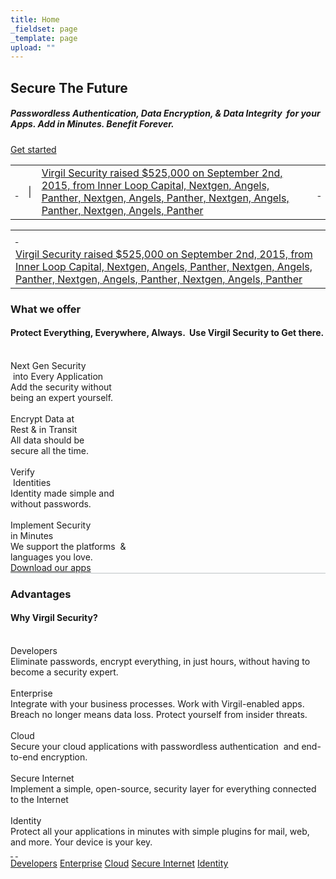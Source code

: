 ```yaml
---
title: Home
_fieldset: page
_template: page
upload: ""
---
```

<div class="content">
<section class="promo-banner">
<h1 class="secure-the-future">Secure The Future</h1>

<h5 class="secure-the-future-desc">Passwordless Authentication, Data Encryption, & Data Integrity  for your Apps. Add in Minutes. Benefit Forever.</h5>
<a class="btn btn-big-orange btn-get-started" href="/developers">Get started </a></section>

<section class="feed">
<div class="container">
<table class="feed-item visible-lg-block">
	<tbody>
		<tr>
			<td class="tip"><a href="http://www.whogotfunded.com/deals/368657-virgil-security"> </a></td>
			<td class="delimiter">|</td>
			<td class="feed-content"><a href="http://www.whogotfunded.com/deals/368657-virgil-security">Virgil Security raised $525,000 on September 2nd, 2015, from Inner Loop Capital, Nextgen, Angels, Panther, Nextgen, Angels, Panther, Nextgen, Angels, Panther, Nextgen, Angels, Panther</a></td>
			<td class="go"><a href="http://www.whogotfunded.com/deals/368657-virgil-security"> </a></td>
		</tr>
	</tbody>
</table>

<table class="feed-item hidden-lg">
	<tbody>
		<tr>
			<td class="tip"><a href="http://www.whogotfunded.com/deals/368657-virgil-security"> </a></td>
		</tr>
		<tr>
			<td class="feed-content"><a href="http://www.whogotfunded.com/deals/368657-virgil-security">Virgil Security raised $525,000 on September 2nd, 2015, from Inner Loop Capital, Nextgen, Angels, Panther, Nextgen, Angels, Panther, Nextgen, Angels, Panther, Nextgen, Angels, Panther </a></td>
		</tr>
	</tbody>
</table>
</div>
</section>

<section class="container what-we-offer">
<h3 class="title">What we offer</h3>

<h4 class="description">Protect Everything, Everywhere, Always.  Use Virgil Security to Get there.</h4>

<div class="row shields">
<div class="col-xs-48 col-md-24 col-lg-12 shield-item">
<div class="shield-icon step1"> </div>

<div class="shield-title">Next Gen Security<br />
 into Every Application</div>

<div class="shield-desc">Add the security without<br />
being an expert yourself.</div>
</div>

<div class="col-xs-48 col-md-24 col-lg-12 shield-item">
<div class="shield-icon step2"> </div>

<div class="shield-title">Encrypt Data at<br />
Rest & in Transit</div>

<div class="shield-desc">All data should be<br />
secure all the time.</div>
</div>

<div class="col-xs-48 col-md-24 col-lg-12 shield-item">
<div class="shield-icon step3"> </div>

<div class="shield-title">Verify<br />
 Identities</div>

<div class="shield-desc">Identity made simple and<br />
without passwords.</div>
</div>

<div class="col-xs-48 col-md-24 col-lg-12 shield-item">
<div class="shield-icon step4"> </div>

<div class="shield-title">Implement Security  <br />
in Minutes</div>

<div class="shield-desc">We support the platforms  &<br />
languages you love.</div>
</div>
</div>
<a class="btn btn-big-orange btn-download-apps" href="/apps">Download our apps </a></section>
<!--
<section class="our-partners">
<div class="container">
<h3 class="title">Our partners</h3>

<div class="row logos">
<div class="col-xs-21 col-xs-offset-2 col-md-15 col-md-offset-6 col-lg-10 col-lg-offset-1 logo bloomberg"> </div>

<div class="col-xs-21 col-xs-offset-2 col-md-15 col-md-offset-6 col-lg-10 col-lg-offset-2 logo bloomberg"> </div>

<div class="col-xs-21 col-xs-offset-2 col-md-15 col-md-offset-6 col-lg-10 col-lg-offset-2 logo bloomberg"> </div>

<div class="col-xs-21 col-xs-offset-2 col-md-15 col-md-offset-6 col-lg-10 col-lg-offset-2 logo bloomberg"> </div>
</div>
</div>
</section>
-->

<section class="advantages" style="border-top: 1px solid #BEC4C6;">
<div class="container">
<h3 class="title">Advantages</h3>

<h4 class="description">Why Virgil Security?</h4>

<div class="slides">
<div class="carousel slide" data-ride="carousel" id="advantages-carousel">
<div class="carousel-inner" role="listbox">
<div class="item developers active">
<div class="item-img"> </div>

<div class="item-content">
<div class="item-title">Developers</div>

<div class="item-desc">Eliminate passwords, encrypt everything, in just hours, without having to become a security expert.</div>
</div>
</div>

<div class="item enterprise">
<div class="item-img"> </div>

<div class="item-content">
<div class="item-title">Enterprise</div>

<div class="item-desc">Integrate with your business processes. Work with Virgil-enabled apps. Breach no longer means data loss. Protect yourself from insider threats.</div>
</div>
</div>

<div class="item cloud">
<div class="item-img"> </div>

<div class="item-content">
<div class="item-title">Cloud</div>

<div class="item-desc">Secure your cloud applications with passwordless authentication  and end-to-end encryption.</div>
</div>
</div>

<div class="item secure-internet">
<div class="item-img"> </div>

<div class="item-content">
<div class="item-title">Secure Internet</div>

<div class="item-desc">Implement a simple, open-source, security layer for everything connected to the Internet</div>
</div>
</div>

<div class="item identity">
<div class="item-img"> </div>

<div class="item-content">
<div class="item-title">Identity</div>

<div class="item-desc">Protect all your applications in minutes with simple plugins for mail, web, and more. Your device is your key.</div>
</div>
</div>
</div>
<a class="left carousel-control" data-slide="prev" href="#advantages-carousel" role="button"> </a> <a class="right carousel-control" data-slide="next" href="#advantages-carousel" role="button"> </a>

<div class="slides-menu carousel-indicators"><a class="active" data-slide-to="0" data-target="#advantages-carousel" href="#">Developers</a> <a data-slide-to="1" data-target="#advantages-carousel" href="#">Enterprise</a> <a data-slide-to="2" data-target="#advantages-carousel" href="#">Cloud</a> <a data-slide-to="3" data-target="#advantages-carousel" href="#">Secure Internet</a> <a data-slide-to="4" data-target="#advantages-carousel" href="#">Identity</a></div>
</div>
</div>
</div>
</section>
<!--
<section class="what-our-customers-say">
<div class="container">
<h3 class="title">What our customers say</h3>

<div class="cards">
<div class="row">
<div class="col-xs-48 col-md-22 col-md-offset-0 card">
<table>
	<tbody>
		<tr>
			<td><img class="avatar" src="https://en.gravatar.com/userimage/28799329/f69fffd91a15daebda8dd6a48bf48e8d.png" /></td>
			<td class="sign">
			<div class="tip">
			<div class="tip-content">Vigil is all-in-one tool that helps you focus on your application development. It takes the boring coding off your hands.</div>
			</div>

			<div class="name">Eugene Baranov,</div>

			<div class="position">CEO, MyLovelyFamily Inc.</div>
			</td>
		</tr>
	</tbody>
</table>
</div>

<div class="col-xs-48 hidden-sm col-md-22 col-md-offset-4 card">
<table>
	<tbody>
		<tr>
			<td><img class="avatar" src="https://en.gravatar.com/userimage/28799329/f69fffd91a15daebda8dd6a48bf48e8d.png" /></td>
			<td class="sign">
			<div class="tip">
			<div class="tip-content">Vigil is all-in-one tool that helps you focus on your application development. It takes the boring coding off your hands.</div>
			</div>

			<div class="name">Eugene Baranov,</div>

			<div class="position">CEO, MyLovelyFamily Inc.</div>
			</td>
		</tr>
	</tbody>
</table>
</div>

<div class="col-xs-48 hidden-sm col-md-22 col-md-offset-0 card">
<table>
	<tbody>
		<tr>
			<td><img class="avatar" src="https://en.gravatar.com/userimage/28799329/f69fffd91a15daebda8dd6a48bf48e8d.png" /></td>
			<td class="sign">
			<div class="tip">
			<div class="tip-content">Vigil is all-in-one tool that helps you focus on your application development. It takes the boring coding off your hands.</div>
			</div>

			<div class="name">Eugene Baranov,</div>

			<div class="position">CEO, MyLovelyFamily Inc.</div>
			</td>
		</tr>
	</tbody>
</table>
</div>

<div class="col-xs-48 hidden-sm col-md-22 col-md-offset-4 card">
<table>
	<tbody>
		<tr>
			<td><img class="avatar" src="https://en.gravatar.com/userimage/28799329/f69fffd91a15daebda8dd6a48bf48e8d.png" /></td>
			<td class="sign">
			<div class="tip">
			<div class="tip-content">Vigil is all-in-one tool that helps you focus on your application development. It takes the boring coding off your hands.</div>
			</div>

			<div class="name">Eugene Baranov,</div>

			<div class="position">CEO, MyLovelyFamily Inc.</div>
			</td>
		</tr>
	</tbody>
</table>
</div>
</div>
</div>
</div>
</section>
--></div>
